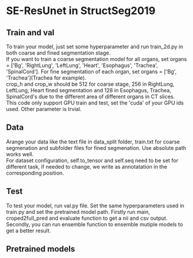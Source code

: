 # SE-ResUnet in StructSeg2019
## Train and val
To train your model, just set some hyperparameter and run train_2d.py in both coarse and fined segmentation stage. <br>
If you want to train a coarse segmentation model for all organs, set organs = ['Bg', 'RightLung', 'LeftLung', 'Heart', 'Esophagus', 'Trachea', 'SpinalCord']. For fine segmentation of each organ, set organs = ['Bg', 'Trachea'](Trachea for example). <br>
crop_h and crop_w should be 512 for coarse stage, 256 in RightLung, LeftLung, Heart fined segmentation and 128 in Esophagus, Trachea, SpinalCord's due to the different area of different organs in CT slices. <br>
This code only support GPU train and test, set the 'cuda' of your GPU ids used. Other parameter is trvial.<br>

## Data
Arange your data like the text file in data_split folder, train.txt for coarse segmenation and subfolder files for fined segmenation. Use absolute path works well. <br>
For dataset configuration, self.to_tensor and self.seq need to be set for different task, if needed to change, we write as annotatation in the corresponding position.<br>

## Test
To test your model, run val.py file. Set the same hyperparameters used in train.py and set the pretrained model path. Firstly run main, croped2full_pred and evaluate function to get a nii and csv output. Secondly, you can run ensemble function to ensemble mutiple models to get a better result.

## Pretrained models
